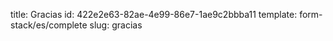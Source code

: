 title: Gracias
id: 422e2e63-82ae-4e99-86e7-1ae9c2bbba11
template: form-stack/es/complete
slug: gracias